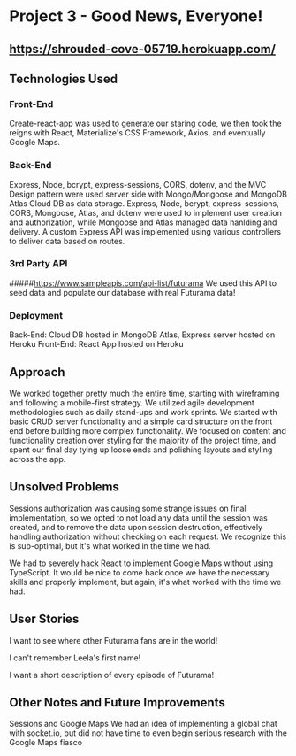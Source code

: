 # Project 3 - Good News, Everyone!
## https://shrouded-cove-05719.herokuapp.com/

## Technologies Used
### Front-End
Create-react-app was used to generate our staring code, we then took the reigns with React, Materialize's CSS Framework, Axios, and eventually Google Maps.

### Back-End
Express, Node, bcrypt, express-sessions, CORS, dotenv, and the MVC Design pattern were used server side with Mongo/Mongoose and MongoDB Atlas Cloud DB as data storage. Express, Node, bcrypt, express-sessions, CORS, Mongoose, Atlas, and dotenv were used to implement user creation and authorization, while Mongoose and Atlas managed data hanlding and delivery. A custom Express API was implemented using various controllers to deliver data based on routes. 

### 3rd Party API
#####https://www.sampleapis.com/api-list/futurama
We used this API to seed data and populate our database with real Futurama data!

### Deployment
Back-End: Cloud DB hosted in MongoDB Atlas, Express server hosted on Heroku
Front-End: React App hosted on Heroku

## Approach
We worked together pretty much the entire time, starting with wireframing and following a mobile-first strategy. We utilized agile development methodologies such as daily stand-ups and work sprints. We started with basic CRUD server functionality and a simple card structure on the front end before building more complex functionality. We focused on content and functionality creation over styling for the majority of the project time, and spent our final day tying up loose ends and polishing layouts and styling across the app.

## Unsolved Problems
Sessions authorization was causing some strange issues on final implementation, so we opted to not load any data until the session was created, and to remove the data upon session destruction, effectively handling authorization without checking on each request. We recognize this is sub-optimal, but it's what worked in the time we had.

We had to severely hack React to implement Google Maps without using TypeScript. It would be nice to come back once we have the necessary skills and properly implement, but again, it's what worked with the time we had.

## User Stories
I want to see where other Futurama fans are in the world!

I can't remember Leela's first name!

I want a short description of every episode of Futurama!

## Other Notes and Future Improvements
Sessions and Google Maps
We had an idea of implementing a global chat with socket.io, but did not have time to even begin serious research with the Google Maps fiasco

